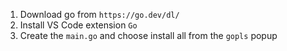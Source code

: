 1. Download go from `https://go.dev/dl/`
2. Install VS Code extension `Go`
3. Create the `main.go` and choose install all from the `gopls` popup
